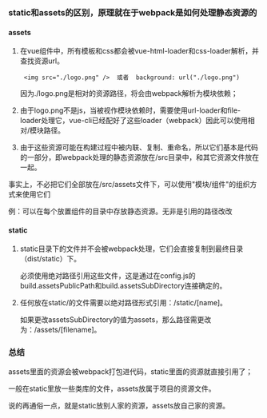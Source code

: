 ### static和assets的区别，原理就在于webpack是如何处理静态资源的


#### assets

1. 在vue组件中，所有模板和css都会被vue-html-loader和css-loader解析，并查找资源url。

        <img src="./logo.png" />  或者  background: url("./logo.png")
        
    因为./logo.png是相对的资源路径，将会由webpack解析为模块依赖；

2. 由于logo.png不是js，当被视作模块依赖时，需要使用url-loader和file-loader处理它，vue-cli已经配好了这些loader（webpack）因此可以使用相对/模块路径。

3. 由于这些资源可能在构建过程中被内联、复制、重命名，所以它们基本是代码的一部分，即webpack处理的静态资源放在/src目录中，和其它资源文件放在一起。

事实上，不必把它们全部放在/src/assets文件下，可以使用"模块/组件"的组织方式来使用它们

例：可以在每个放置组件的目录中存放静态资源。无非是引用的路径改改


#### static

1. static目录下的文件并不会被webpack处理，它们会直接复制到最终目录（dist/static）下。

     必须使用绝对路径引用这些文件，这是通过在config.js的build.assetsPublicPath和build.assetsSubDirectory连接确定的。

2. 任何放在static/的文件需要以绝对路径形式引用：/static/[name]。

   如果更改assetsSubDirectory的值为assets，那么路径需更改为：/assets/[filename]。
   
   
   
### 总结

assets里面的资源会被webpack打包进代码，static里面的资源就直接引用了；

一般在static里放一些类库的文件，assets放属于项目的资源文件。

说的再通俗一点，就是static放别人家的资源，assets放自己家的资源。
